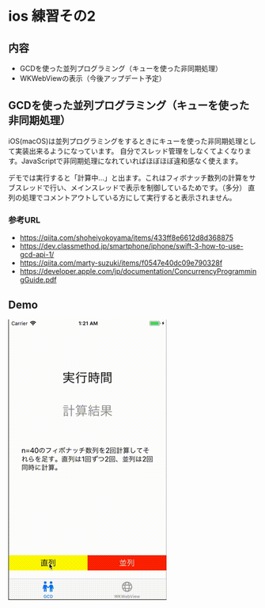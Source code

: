 # ios 練習その2

## 内容
- GCDを使った並列プログラミング（キューを使った非同期処理） 
- WKWebViewの表示（今後アップデート予定）


## GCDを使った並列プログラミング（キューを使った非同期処理）
iOS(macOS)は並列プログラミングをするときにキューを使った非同期処理として実装出来るようになっています。
自分でスレッド管理をしなくてよくなります。JavaScriptで非同期処理になれていればほぼほぼ違和感なく使えます。

デモでは実行すると「計算中...」と出ます。これはフィボナッチ数列の計算をサブスレッドで行い、メインスレッドで表示を制御しているためです。（多分）
直列の処理でコメントアウトしている方にして実行すると表示されません。

### 参考URL

- https://qiita.com/shoheiyokoyama/items/433ff8e6612d8d368875
- https://dev.classmethod.jp/smartphone/iphone/swift-3-how-to-use-gcd-api-1/
- https://qiita.com/marty-suzuki/items/f0547e40dc09e790328f
- https://developer.apple.com/jp/documentation/ConcurrencyProgrammingGuide.pdf

## Demo
![demo](https://github.com/taichi0529/ios-practice02/blob/media/demo.gif)
